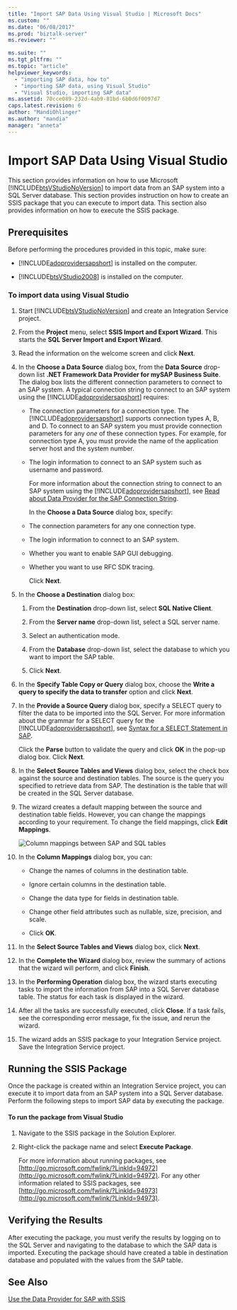 ```yaml
---
title: "Import SAP Data Using Visual Studio | Microsoft Docs"
ms.custom: ""
ms.date: "06/08/2017"
ms.prod: "biztalk-server"
ms.reviewer: ""

ms.suite: ""
ms.tgt_pltfrm: ""
ms.topic: "article"
helpviewer_keywords: 
  - "importing SAP data, how to"
  - "importing SAP data, using Visual Studio"
  - "Visual Studio, importing SAP data"
ms.assetid: 70cce089-232d-4ab9-81bd-6b0d6f0097d7
caps.latest.revision: 6
author: "MandiOhlinger"
ms.author: "mandia"
manager: "anneta"
---
```

# Import SAP Data Using Visual Studio
This section provides information on how to use Microsoft [!INCLUDE[btsVStudioNoVersion](../../includes/btsvstudionoversion-md.md)] to import data from an SAP system into a SQL Server database. This section provides instruction on how to create an SSIS package that you can execute to import data. This section also provides information on how to execute the SSIS package.  
  
## Prerequisites  
 Before performing the procedures provided in this topic, make sure:  
  
- [!INCLUDE[adoprovidersapshort](../../includes/adoprovidersapshort-md.md)] is installed on the computer.  
  
- [!INCLUDE[btsVStudio2008](../../includes/btsvstudio2008-md.md)] is installed on the computer.  
  
### To import data using Visual Studio  
  
1. Start [!INCLUDE[btsVStudioNoVersion](../../includes/btsvstudionoversion-md.md)] and create an Integration Service project.  
  
2. From the **Project** menu, select **SSIS Import and Export Wizard**. This starts the **SQL Server Import and Export Wizard**.  
  
3. Read the information on the welcome screen and click **Next**.  
  
4. In the **Choose a Data Source** dialog box, from the **Data Source** drop-down list **.NET Framework Data Provider for mySAP Business Suite**. The dialog box lists the different connection parameters to connect to an SAP system. A typical connection string to connect to an SAP system using the [!INCLUDE[adoprovidersapshort](../../includes/adoprovidersapshort-md.md)] requires:  
  
   - The connection parameters for a connection type. The [!INCLUDE[adoprovidersapshort](../../includes/adoprovidersapshort-md.md)] supports connection types A, B, and D. To connect to an SAP system you must provide connection parameters for any *one* of these connection types. For example, for connection type A, you must provide the name of the application server host and the system number.  
  
   - The login information to connect to an SAP system such as username and password.  
  
     For more information about the connection string to connect to an SAP system using the [!INCLUDE[adoprovidersapshort](../../includes/adoprovidersapshort-md.md)], see [Read about Data Provider for the SAP Connection String](../../adapters-and-accelerators/adapter-sap/read-about-data-provider-types-for-the-sap-connection-string.md).  
  
     In the **Choose a Data Source** dialog box, specify:  
  
   - The connection parameters for any one connection type.  
  
   - The login information to connect to an SAP system.  
  
   - Whether you want to enable SAP GUI debugging.  
  
   - Whether you want to use RFC SDK tracing.  
  
     Click **Next**.  
  
5. In the **Choose a Destination** dialog box:  
  
   1.  From the **Destination** drop-down list, select **SQL Native Client**.  
  
   2.  From the **Server name** drop-down list, select a SQL server name.  
  
   3.  Select an authentication mode.  
  
   4.  From the **Database** drop-down list, select the database to which you want to import the SAP table.  
  
   5.  Click **Next**.  
  
6. In the **Specify Table Copy or Query** dialog box, choose the **Write a query to specify the data to transfer** option and click **Next**.  
  
7. In the **Provide a Source Query** dialog box, specify a SELECT query to filter the data to be imported into the SQL Server. For more information about the grammar for a SELECT query for the [!INCLUDE[adoprovidersapshort](../../includes/adoprovidersapshort-md.md)], see [Syntax for a SELECT Statement in SAP](../../adapters-and-accelerators/adapter-sap/syntax-for-a-select-statement-in-sap.md).  
  
    Click the **Parse** button to validate the query and click **OK** in the pop-up dialog box. Click **Next**.  
  
8. In the **Select Source Tables and Views** dialog box, select the check box against the source and destination tables. The source is the query you specified to retrieve data from SAP. The destination is the table that will be created in the SQL Server database.  
  
9. The wizard creates a default mapping between the source and destination table fields. However, you can change the mappings according to your requirement. To change the field mappings, click **Edit Mappings**.  
  
     ![Column mappings between SAP and SQL tables](../../adapters-and-accelerators/adapter-sap/media/73751f74-4cd0-47c6-85ea-de7f507131a0.gif "73751f74-4cd0-47c6-85ea-de7f507131a0")  
  
10. In the **Column Mappings** dialog box, you can:  
  
    -   Change the names of columns in the destination table.  
  
    -   Ignore certain columns in the destination table.  
  
    -   Change the data type for fields in destination table.  
  
    -   Change other field attributes such as nullable, size, precision, and scale.  
  
    -   Click **OK**.  
  
11. In the **Select Source Tables and Views** dialog box, click **Next**.  
  
12. In the **Complete the Wizard** dialog box, review the summary of actions that the wizard will perform, and click **Finish**.  
  
13. In the **Performing Operation** dialog box, the wizard starts executing tasks to import the information from SAP into a SQL Server database table. The status for each task is displayed in the wizard.  
  
14. After all the tasks are successfully executed, click **Close**. If a task fails, see the corresponding error message, fix the issue, and rerun the wizard.  
  
15. The wizard adds an SSIS package to your Integration Service project. Save the Integration Service project.  
  
## Running the SSIS Package  
 Once the package is created within an Integration Service project, you can execute it to import data from an SAP system into a SQL Server database. Perform the following steps to import SAP data by executing the package.  
  
#### To run the package from Visual Studio  
  
1. Navigate to the SSIS package in the Solution Explorer.  
  
2. Right-click the package name and select **Execute Package**.  
  
   For more information about running packages, see [http://go.microsoft.com/fwlink/?LinkId=94972](http://go.microsoft.com/fwlink/?LinkId=94972). For any other information related to SSIS packages, see [http://go.microsoft.com/fwlink/?LinkId=94973](http://go.microsoft.com/fwlink/?LinkId=94973).  
  
## Verifying the Results  
 After executing the package, you must verify the results by logging on to the SQL Server and navigating to the database to which the SAP data is imported. Executing the package should have created a table in destination database and populated with the values from the SAP table.  
  
## See Also  
 [Use the Data Provider for SAP with SSIS](../../adapters-and-accelerators/adapter-sap/use-the-data-provider-for-sap-with-ssis.md)
